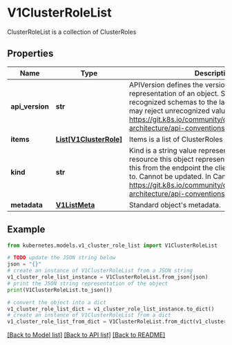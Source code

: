 # V1ClusterRoleList

ClusterRoleList is a collection of ClusterRoles

## Properties

Name | Type | Description | Notes
------------ | ------------- | ------------- | -------------
**api_version** | **str** | APIVersion defines the versioned schema of this representation of an object. Servers should convert recognized schemas to the latest internal value, and may reject unrecognized values. More info: https://git.k8s.io/community/contributors/devel/sig-architecture/api-conventions.md#resources | [optional] 
**items** | [**List[V1ClusterRole]**](V1ClusterRole.md) | Items is a list of ClusterRoles | 
**kind** | **str** | Kind is a string value representing the REST resource this object represents. Servers may infer this from the endpoint the client submits requests to. Cannot be updated. In CamelCase. More info: https://git.k8s.io/community/contributors/devel/sig-architecture/api-conventions.md#types-kinds | [optional] 
**metadata** | [**V1ListMeta**](V1ListMeta.md) | Standard object&#39;s metadata. | [optional] 

## Example

```python
from kubernetes.models.v1_cluster_role_list import V1ClusterRoleList

# TODO update the JSON string below
json = "{}"
# create an instance of V1ClusterRoleList from a JSON string
v1_cluster_role_list_instance = V1ClusterRoleList.from_json(json)
# print the JSON string representation of the object
print(V1ClusterRoleList.to_json())

# convert the object into a dict
v1_cluster_role_list_dict = v1_cluster_role_list_instance.to_dict()
# create an instance of V1ClusterRoleList from a dict
v1_cluster_role_list_from_dict = V1ClusterRoleList.from_dict(v1_cluster_role_list_dict)
```
[[Back to Model list]](../README.md#documentation-for-models) [[Back to API list]](../README.md#documentation-for-api-endpoints) [[Back to README]](../README.md)



